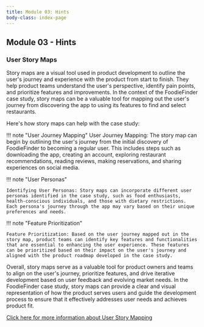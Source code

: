 ```yaml
---
title: Module 03: Hints
body-class: index-page
---
```


## Module 03 - Hints

### User Story Maps

Story maps are a visual tool used in product development to outline the user's journey and experience with the product from start to finish. They help product teams understand the user's perspective, identify pain points, and prioritize features and improvements. In the context of the FoodieFinder case study, story maps can be a valuable tool for mapping out the user's journey from discovering the app to using its features to find and select restaurants.

Here's how story maps can help with the case study:

!!! note "User Journey Mapping"
    User Journey Mapping: The story map can begin by outlining the user's journey from the initial discovery of FoodieFinder to becoming a regular user. This includes steps such as downloading the app, creating an account, exploring restaurant recommendations, reading reviews, making reservations, and sharing experiences on social media.

!!! note "User Personas"

    Identifying User Personas: Story maps can incorporate different user personas identified in the case study, such as food enthusiasts, health-conscious individuals, and those with dietary restrictions. Each persona's journey through the app may vary based on their unique preferences and needs.

!!! note "Feature Prioritization"

    Feature Prioritization: Based on the user journey mapped out in the story map, product teams can identify key features and functionalities that are essential to enhancing the user experience. These features can be prioritized based on their impact on the user's journey and aligned with the product roadmap developed in the case study.

Overall, story maps serve as a valuable tool for product owners and teams to align on the user's journey, prioritize features, and drive iterative development based on user feedback and evolving market needs. In the FoodieFinder case study, story maps can provide a clear and visual representation of how the product serves users and guide the development process to ensure that it effectively addresses user needs and achieves product fit.

[Click here for more information about User Story Mapping](https://www.altexsoft.com/blog/a-complete-guide-to-user-story-mapping-process-tips-advantages-and-use-cases-in-product-management/#what-is-story-mapping)


